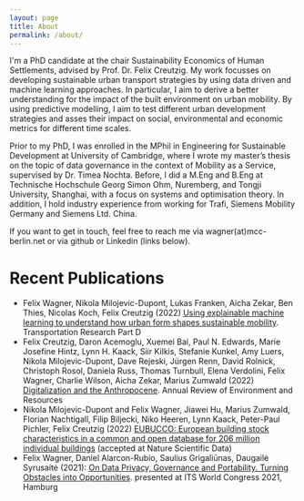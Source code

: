 ```yaml
---
layout: page
title: About
permalink: /about/
---
```


I'm a PhD candidate at the chair Sustainability Economics of Human Settlements, advised by Prof. Dr. Felix Creutzig. My work focusses on developing sustainable urban transport strategies by using data driven and machine learning approaches. In particular, I aim to derive a better understanding for the impact of the built environment on urban mobility. By using predictive modelling, I aim to test different urban development strategies and asses their impact on social, environmental and economic metrics for different time scales.

Prior to my PhD, I was enrolled in the MPhil in Engineering for Sustainable Development at University of Cambridge, where I wrote my master’s thesis on the topic of data governance in the context of Mobility as a Service, supervised by Dr. Timea Nochta. Before, I did a M.Eng and B.Eng at Technische Hochschule Georg Simon Ohm, Nuremberg, and Tongji University, Shanghai, with a focus on systems and optimisation theory. In addition, I hold industry experience from working for Trafi, Siemens Mobility Germany and Siemens Ltd. China.

If you want to get in touch, feel free to reach me via wagner(at)mcc-berlin.net or via github or Linkedin (links below).
   
   

# Recent Publications

- Felix Wagner, Nikola Milojevic-Dupont, Lukas Franken, Aicha Zekar, Ben Thies, Nicolas Koch, Felix Creutzig (2022) [Using explainable machine learning to understand how urban form shapes sustainable mobility](https://www.sciencedirect.com/science/article/abs/pii/S1361920922002681). Transportation Research Part D
- Felix Creutzig, Daron Acemoglu, Xuemei Bai, Paul N. Edwards, Marie Josefine Hintz, Lynn H. Kaack, Siir Kilkis, Stefanie Kunkel, Amy Luers, Nikola Milojevic-Dupont, Dave Rejeski, Jürgen Renn, David Rolnick, Christoph Rosol, Daniela Russ, Thomas Turnbull, Elena Verdolini, Felix Wagner, Charlie Wilson, Aicha Zekar, Marius Zumwald (2022) [Digitalization and the Anthropocene](https://www.annualreviews.org/doi/abs/10.1146/annurev-environ-120920-100056). Annual Review of Environment and Resources
- Nikola Milojevic-Dupont and Felix Wagner, Jiawei Hu, Marius Zumwald, Florian Nachtigall, Filip Biljecki, Niko Heeren, Lynn Kaack, Peter-Paul Pichler, Felix Creutzig (2022) [EUBUCCO: European building stock characteristics in a common and open database for 206 million individual buildings](eubucco.com) (accepted at Nature Scientific Data)
- Felix Wagner, Daniel Alarcon-Rubio, Saulius Grigaliūnas, Daugailė Syrusaitė (2021): [On Data Privacy, Governance and Portability. Turning Obstacles into Opportunities](https://www.trafi.com/posts/white-papers/). presented at ITS World Congress 2021, Hamburg
